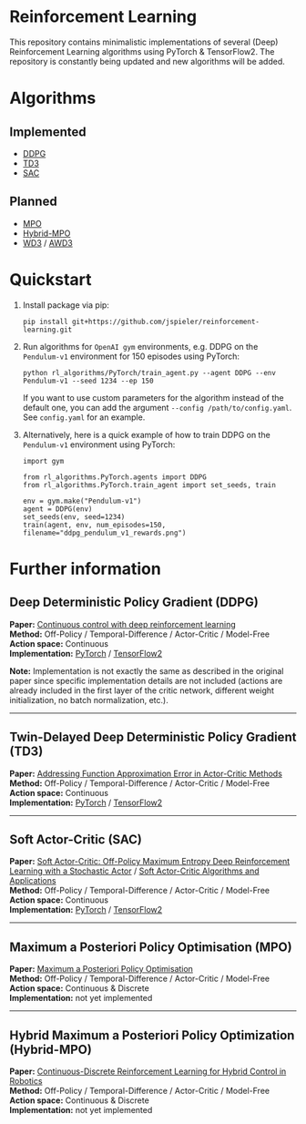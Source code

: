 # Reinforcement Learning
This repository contains minimalistic implementations of several (Deep) Reinforcement Learning algorithms using PyTorch & TensorFlow2. The repository is constantly being updated and new algorithms will be added.

# Algorithms

## Implemented
- [DDPG](#ddpg)
- [TD3](#td3)
- [SAC](#sac)

## Planned
- [MPO](#mpo)
- [Hybrid-MPO](#hybrid-mpo)
- [WD3](https://arxiv.org/pdf/2006.12622.pdf) / [AWD3](https://arxiv.org/pdf/2111.06780.pdf)

# Quickstart
1. Install package via pip:
    ```
    pip install git+https://github.com/jspieler/reinforcement-learning.git
    ```

2. Run algorithms for `OpenAI gym` environments, e.g. DDPG on the `Pendulum-v1` environment for 150 episodes using PyTorch:
    ```
    python rl_algorithms/PyTorch/train_agent.py --agent DDPG --env Pendulum-v1 --seed 1234 --ep 150
    ```
    If you want to use custom parameters for the algorithm instead of the default one, you can add the argument `--config /path/to/config.yaml`. See `config.yaml` for an example.

3. Alternatively, here is a quick example of how to train DDPG on the `Pendulum-v1` environment using PyTorch:
    ```
    import gym 

    from rl_algorithms.PyTorch.agents import DDPG
    from rl_algorithms.PyTorch.train_agent import set_seeds, train

    env = gym.make("Pendulum-v1")
    agent = DDPG(env)
    set_seeds(env, seed=1234)
    train(agent, env, num_episodes=150, filename="ddpg_pendulum_v1_rewards.png")
    ```

# Further information

<a name='ddpg'></a>
## Deep Deterministic Policy Gradient (DDPG)
**Paper:** [Continuous control with deep reinforcement learning](https://arxiv.org/pdf/1509.02971.pdf)<br>
**Method:** Off-Policy / Temporal-Difference / Actor-Critic / Model-Free<br>
**Action space:** Continuous <br>
**Implementation:** [PyTorch](https://github.com/jspieler/reinforcement-learning/blob/main/PyTorch/agents/ddpg.py) / [TensorFlow2](https://github.com/jspieler/reinforcement-learning/blob/main/TensorFlow2/agents/ddpg.py)

**Note:** Implementation is not exactly the same as described in the original paper since specific implementation details are not included (actions are already included in the first layer of the critic network, different weight initialization, no batch normalization, etc.).

<hr>

<a name='td3'></a>
## Twin-Delayed Deep Deterministic Policy Gradient (TD3)
**Paper:** [Addressing Function Approximation Error in Actor-Critic Methods](https://arxiv.org/pdf/1802.09477.pdf)<br>
**Method:** Off-Policy / Temporal-Difference / Actor-Critic / Model-Free<br>
**Action space:** Continuous <br>
**Implementation:**  [PyTorch](https://github.com/jspieler/reinforcement-learning/blob/main/PyTorch/agents/td3.py) / [TensorFlow2](https://github.com/jspieler/reinforcement-learning/blob/main/TensorFlow2/agents/td3.py)

<hr>

<a name='sac'></a>
## Soft Actor-Critic (SAC)
**Paper:** [Soft Actor-Critic: Off-Policy Maximum Entropy Deep Reinforcement Learning with a Stochastic Actor](https://arxiv.org/pdf/1801.01290.pdf) / [Soft Actor-Critic Algorithms and Applications](https://arxiv.org/pdf/1801.01290.pdf)<br>
**Method:** Off-Policy / Temporal-Difference / Actor-Critic / Model-Free<br>
**Action space:** Continuous <br>
**Implementation:** [PyTorch](https://github.com/jspieler/reinforcement-learning/blob/main/PyTorch/agents/sac.py) / [TensorFlow2](https://github.com/jspieler/reinforcement-learning/blob/main/TensorFlow2/agents/sac.py)

<hr>

<a name='mpo'></a>
## Maximum a Posteriori Policy Optimisation (MPO)
**Paper:** [Maximum a Posteriori Policy Optimisation](https://arxiv.org/pdf/1806.06920.pdf)<br>
**Method:** Off-Policy / Temporal-Difference / Actor-Critic / Model-Free<br>
**Action space:** Continuous & Discrete <br>
**Implementation:** not yet implemented

<hr>

<a name='hybrid-mpo'></a>
## Hybrid Maximum a Posteriori Policy Optimization (Hybrid-MPO)
**Paper:** [Continuous-Discrete Reinforcement Learning for Hybrid Control in Robotics](https://arxiv.org/pdf/2001.00449.pdf)<br>
**Method:** Off-Policy / Temporal-Difference / Actor-Critic / Model-Free<br>
**Action space:** Continuous & Discrete <br>
**Implementation:** not yet implemented

